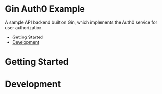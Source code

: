 # Gin Auth0 Example <!-- omit in toc -->

A sample API backend built on Gin, which implements the Auth0 service for user authorization.

- [Getting Started](#getting-started)
- [Development](#development)

# Getting Started
# Development
